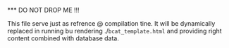 *** DO NOT DROP ME !!!

This file serve just as refrence @ compilation tine.
It will be dynamically replaced in running 
bu rendering ./`bcat_template.html` and providing 
right content combined with database data.




